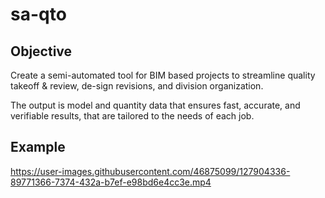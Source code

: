 # sa-qto

## Objective
Create a semi-automated tool for BIM 
based projects to streamline quality takeoff & review, de-sign
revisions, and division organization. 

The output is model and quantity data that ensures fast, accurate,
and verifiable results, that are tailored to the needs 
of each job.

## Example 
https://user-images.githubusercontent.com/46875099/127904336-89771366-7374-432a-b7ef-e98bd6e4cc3e.mp4



